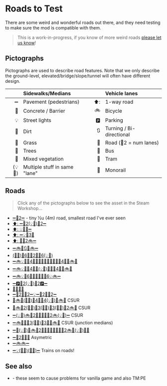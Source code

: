 # Roads to Test
There are some weird and wonderful roads out there, and they need testing to make sure the mod is compatible with them.

> This is a work-in-progress, if you know of more weird
> roads [please let us know](https://github.com/krzychu124/Cities-Skylines-Traffic-Manager-President-Edition/issues/new)!

## Pictographs

Pictographs are used to describe road features. Note that we only describe the ground-level,
elevated/bridge/slope/tunnel will often have different design.

|        | Sidewalks/Medians             |     | Vehicle lanes            |
|-------:|:------------------------------|----:|:-------------------------|
|      ➖ | Pavement (pedestrians)        | ⬆️: | 1-way road               |
|     🚷 | Concrete / Barrier            |  🚲 | Bicycle                  |
|     💡 | Street lights                 | 🅿️ | Parking                  |
|     🐾 | Dirt                          |  🔃 | Turning / Bi-directional |
|     🌱 | Grass                         |  🚙 | Road (🚙2 = num lanes)   |
|     🌳 | Trees                         |  🚌 | Bus                      |
|     🌿 | Mixed vegetation              |  🚋 | Tram                     |
| (💡🌳) | Multiple stuff in same "lane" |  🚝 | Monorail                 |

## Roads

> Click any of the pictographs below to see the asset in the Steam Workshop...

* [➖🚙2➖](https://steamcommunity.com/sharedfiles/filedetails/?id=1838149115) - tiny ½u (4m) road, smallest road I've ever
  seen
* [⬆️: ➖🚙2(💡🌳)🚙2➖](https://steamcommunity.com/sharedfiles/filedetails/?id=1614020040)
* [⬆️: 💡🚙🚌➖](https://steamcommunity.com/sharedfiles/filedetails/?id=1518295774)
* [⬆️: ➖💡🚙3🚷](https://steamcommunity.com/sharedfiles/filedetails/?id=1719918737)
* [⬆️: 🚷🚙2🚲➖](https://steamcommunity.com/sharedfiles/filedetails/?id=1616351545)
* [➖🚲🚙🔃🚙🚲➖](https://steamcommunity.com/sharedfiles/filedetails/?id=1603990096)
* [(🌱💡)🚙6🌳🚙2🌳🚙6(💡🌱)](https://steamcommunity.com/sharedfiles/filedetails/?id=1651145890)
* [➖🚲💡🚌🚙4🚌🌳➖🚋💡🚋➖🌳🚌🚙4🚌💡🚲➖](https://steamcommunity.com/sharedfiles/filedetails/?id=1270405359)
* [➖🚲💡🚌🚙4🚌🌳(💡🌳)🌳🚌🚙4🚌💡🚲➖](https://steamcommunity.com/sharedfiles/filedetails/?id=1270401985)
* [➖🚲💡🚙6🌳🌳💡🌳🌳🚙6💡🚲➖](https://steamcommunity.com/sharedfiles/filedetails/?id=1270396202)
* [➖🅿️🚙2(💡🌿)🚙2🅿️➖](https://steamcommunity.com/sharedfiles/filedetails/?id=1365320221)
* [🌿🚙🚙🌿](https://steamcommunity.com/sharedfiles/filedetails/?id=1683326237)
* [➖🚙2🚷🚌2➖💡➖🚌2🚷🚙2➖](https://steamcommunity.com/sharedfiles/filedetails/?id=1563428928)
* [🌳🚲🚙(🌱💡)🚙4🌱🚙4(💡🌱)🚙🚲🌳](https://steamcommunity.com/sharedfiles/filedetails/?id=1627127171) CSUR
* [🌳🚲🚙2(🌱💡)🚙3(🌱💡)🚙3(🌱💡)🚙2🚲🌳](https://steamcommunity.com/sharedfiles/filedetails/?id=1565832628) CSUR
* [➖(💡🌳)🚲🚙2🚷🚙🚙🚷🚙2🚲(💡🌳)➖](https://steamcommunity.com/sharedfiles/filedetails/?id=1531602611) CSUR
* [➖🚲🚙🌱🚙3(🌱💡)🚙3🌱🚙🚲➖](https://steamcommunity.com/sharedfiles/filedetails/?id=1624645471) CSUR (junction medians)
* [➖🌱(💡🌳)🌱🚲🚙2🌳🚙🚋➖🚋🚙🌳🚙2🚲🌱(💡🌳)🌱➖](https://steamcommunity.com/sharedfiles/filedetails/?id=1281685974)
* [➖🚙2🚌💡➖](https://steamcommunity.com/sharedfiles/filedetails/?id=1718765943) Asymetric
* [➖🚲🚲➖](https://steamcommunity.com/sharedfiles/filedetails/?id=1713563944)
* [➖💡(🚊🚙)(🚊🚙)➖](https://steamcommunity.com/sharedfiles/filedetails/?id=1500474055) Trains on roads!

## See also

* [](Broken-Road-Assets.md) - these seem to cause problems for vanilla game and also TM:PE